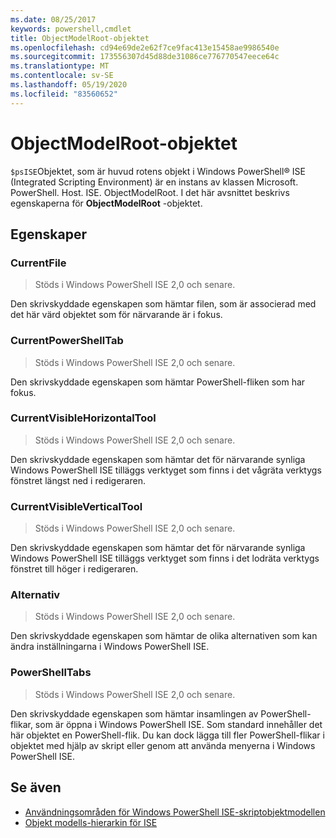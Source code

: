 ```yaml
---
ms.date: 08/25/2017
keywords: powershell,cmdlet
title: ObjectModelRoot-objektet
ms.openlocfilehash: cd94e69de2e62f7ce9fac413e15458ae9986540e
ms.sourcegitcommit: 173556307d45d88de31086ce776770547eece64c
ms.translationtype: MT
ms.contentlocale: sv-SE
ms.lasthandoff: 05/19/2020
ms.locfileid: "83560652"
---
```

# <a name="the-objectmodelroot-object"></a>ObjectModelRoot-objektet

`$psISE`Objektet, som är huvud rotens objekt i Windows PowerShell® ISE (Integrated Scripting Environment) är en instans av klassen Microsoft. PowerShell. Host. ISE. ObjectModelRoot. I det här avsnittet beskrivs egenskaperna för **ObjectModelRoot** -objektet.

## <a name="properties"></a>Egenskaper

### <a name="currentfile"></a>CurrentFile

> Stöds i Windows PowerShell ISE 2,0 och senare.

Den skrivskyddade egenskapen som hämtar filen, som är associerad med det här värd objektet som för närvarande är i fokus.

### <a name="currentpowershelltab"></a>CurrentPowerShellTab

> Stöds i Windows PowerShell ISE 2,0 och senare.

Den skrivskyddade egenskapen som hämtar PowerShell-fliken som har fokus.

### <a name="currentvisiblehorizontaltool"></a>CurrentVisibleHorizontalTool

> Stöds i Windows PowerShell ISE 2,0 och senare.

Den skrivskyddade egenskapen som hämtar det för närvarande synliga Windows PowerShell ISE tilläggs verktyget som finns i det vågräta verktygs fönstret längst ned i redigeraren.

### <a name="currentvisibleverticaltool"></a>CurrentVisibleVerticalTool

> Stöds i Windows PowerShell ISE 2,0 och senare.

Den skrivskyddade egenskapen som hämtar det för närvarande synliga Windows PowerShell ISE tilläggs verktyget som finns i det lodräta verktygs fönstret till höger i redigeraren.

### <a name="options"></a>Alternativ

> Stöds i Windows PowerShell ISE 2,0 och senare.

Den skrivskyddade egenskapen som hämtar de olika alternativen som kan ändra inställningarna i Windows PowerShell ISE.

### <a name="powershelltabs"></a>PowerShellTabs

> Stöds i Windows PowerShell ISE 2,0 och senare.

Den skrivskyddade egenskapen som hämtar insamlingen av PowerShell-flikar, som är öppna i Windows PowerShell ISE. Som standard innehåller det här objektet en PowerShell-flik. Du kan dock lägga till fler PowerShell-flikar i objektet med hjälp av skript eller genom att använda menyerna i Windows PowerShell ISE.

## <a name="see-also"></a>Se även

- [Användningsområden för Windows PowerShell ISE-skriptobjektmodellen](Purpose-of-the-Windows-PowerShell-ISE-Scripting-Object-Model.md)
- [Objekt modells-hierarkin för ISE](The-ISE-Object-Model-Hierarchy.md)
